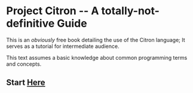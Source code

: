 # Project Citron -- A totally-not-definitive Guide

This is an _obviously_ free book detailing the use of the Citron language; It serves as a tutorial for intermediate audience.

This text assumes a basic knowledge about common programming terms and concepts.

## Start [Here](SUMMARY.md)



